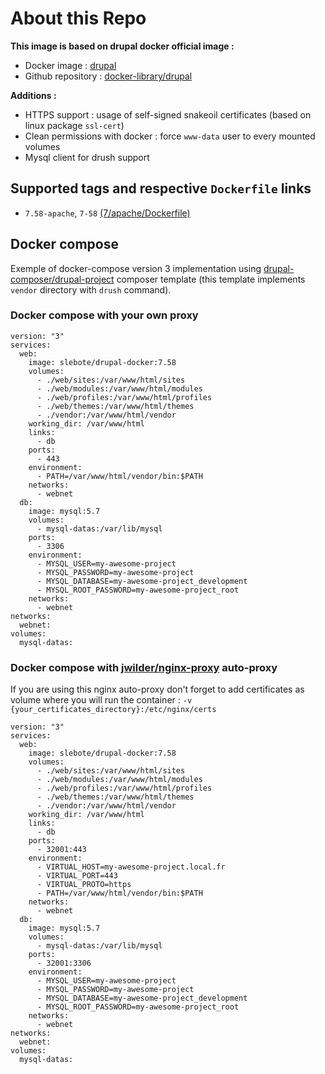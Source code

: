 # About this Repo

**This image is based on drupal docker official image :**

- Docker image : [drupal](https://hub.docker.com/_/drupal/)
- Github repository : [docker-library/drupal](https://github.com/docker-library/drupal)

**Additions :**

- HTTPS support : usage of self-signed snakeoil certificates (based on linux package `ssl-cert`)
- Clean permissions with docker : force `www-data` user to every mounted volumes
- Mysql client for drush support

## Supported tags and respective `Dockerfile` links

- `7.58-apache`, `7-58` [(7/apache/Dockerfile)](https://github.com/slebote/drupal-docker/blob/master/7/apache/Dockerfile)

## Docker compose

Exemple of docker-compose version 3 implementation using [drupal-composer/drupal-project](https://github.com/drupal-composer/drupal-project)
composer template (this template implements `vendor` directory with `drush` command).

### Docker compose with your own proxy

```
version: "3"
services:
  web:
    image: slebote/drupal-docker:7.58
    volumes:
      - ./web/sites:/var/www/html/sites
      - ./web/modules:/var/www/html/modules
      - ./web/profiles:/var/www/html/profiles
      - ./web/themes:/var/www/html/themes
      - ./vendor:/var/www/html/vendor
    working_dir: /var/www/html
    links:
      - db
    ports:
      - 443
    environment:
      - PATH=/var/www/html/vendor/bin:$PATH
    networks:
      - webnet
  db:
    image: mysql:5.7
    volumes:
      - mysql-datas:/var/lib/mysql
    ports:
      - 3306
    environment:
      - MYSQL_USER=my-awesome-project
      - MYSQL_PASSWORD=my-awesome-project
      - MYSQL_DATABASE=my-awesome-project_development
      - MYSQL_ROOT_PASSWORD=my-awesome-project_root
    networks:
      - webnet
networks:
  webnet:
volumes:
  mysql-datas:
```

### Docker compose with [jwilder/nginx-proxy](https://hub.docker.com/r/jwilder/nginx-proxy/) auto-proxy

If you are using this nginx auto-proxy don't forget to add certificates as volume where you will run the container : `-v {your_certificates_directory}:/etc/nginx/certs`

```
version: "3"
services:
  web:
    image: slebote/drupal-docker:7.58
    volumes:
      - ./web/sites:/var/www/html/sites
      - ./web/modules:/var/www/html/modules
      - ./web/profiles:/var/www/html/profiles
      - ./web/themes:/var/www/html/themes
      - ./vendor:/var/www/html/vendor
    working_dir: /var/www/html
    links:
      - db
    ports:
      - 32001:443
    environment:
      - VIRTUAL_HOST=my-awesome-project.local.fr
      - VIRTUAL_PORT=443
      - VIRTUAL_PROTO=https
      - PATH=/var/www/html/vendor/bin:$PATH
    networks:
      - webnet
  db:
    image: mysql:5.7
    volumes:
      - mysql-datas:/var/lib/mysql
    ports:
      - 32001:3306
    environment:
      - MYSQL_USER=my-awesome-project
      - MYSQL_PASSWORD=my-awesome-project
      - MYSQL_DATABASE=my-awesome-project_development
      - MYSQL_ROOT_PASSWORD=my-awesome-project_root
    networks:
      - webnet
networks:
  webnet:
volumes:
  mysql-datas:
```